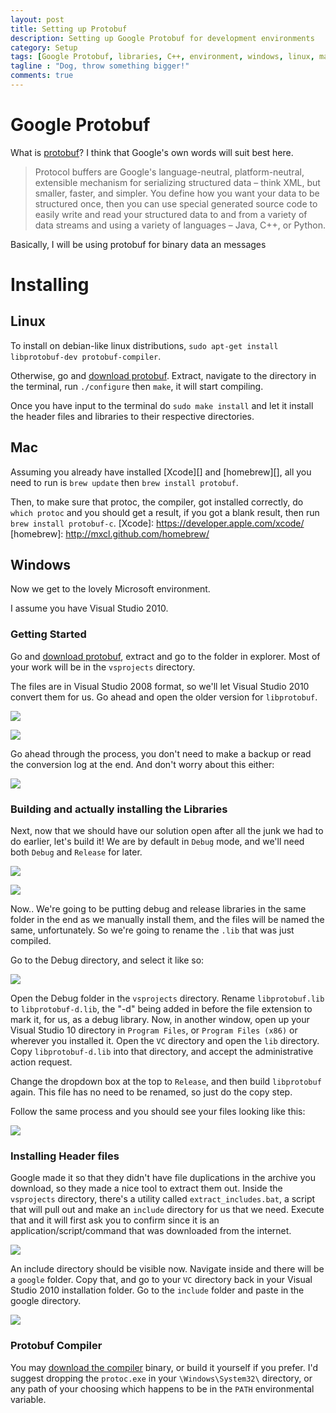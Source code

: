 ```yaml
---
layout: post
title: Setting up Protobuf
description: Setting up Google Protobuf for development environments
category: Setup
tags: [Google Protobuf, libraries, C++, environment, windows, linux, mac, library]
tagline : "Dog, throw something bigger!"
comments: true
---
```


# Google Protobuf
What is [protobuf][]? I think that Google's own words will suit best here.

>Protocol buffers are Google's language-neutral, platform-neutral, 
>extensible mechanism for serializing structured data – think XML,
>but smaller, faster, and simpler. You define how you want your data
>to be structured once, then you can use special generated source code
>to easily write and read your structured data to and from a variety
>of data streams and using a variety of languages – Java, C++, or Python.

Basically, I will be using protobuf for binary data an messages 

[protobuf]: https://developers.google.com/protocol-buffers/
<!--more-->

# Installing

## Linux

To install on debian-like linux distributions, `sudo apt-get install libprotobuf-dev protobuf-compiler`.

Otherwise, go and [download protobuf][protobuf download unix].
Extract, navigate to the directory in the terminal, run `./configure` then `make`, it will start compiling.

Once you have input to the terminal do `sudo make install` and let it install the header files and libraries to their respective directories.

[protobuf download unix]: http://protobuf.googlecode.com/files/protobuf-2.4.1.tar.gz

## Mac

Assuming you already have installed [Xcode][] and [homebrew][], all you need to run is `brew update` then `brew install protobuf`.

Then, to make sure that protoc, the compiler, got installed correctly, do `which protoc` and you should get a result, if you got a blank result, then run `brew install protobuf-c`.
[Xcode]: https://developer.apple.com/xcode/
[homebrew]: http://mxcl.github.com/homebrew/
## Windows

Now we get to the lovely Microsoft environment. 

I assume you have Visual Studio 2010.

### Getting Started

Go and [download protobuf][protobuf download win], extract and go to the folder in explorer. Most of your work will be in the `vsprojects` directory.

The files are in Visual Studio 2008 format, so we'll let Visual Studio 2010 convert them for us. Go ahead and open the older version for `libprotobuf`.

![](/images/win-proto-vcproj.png)

![](/images/win-proto-up-wizard.png)

Go ahead through the process, you don't need to make a backup or read the conversion log at the end.
And don't worry about this either:

![](/images/win-proto-sec-warning.png)

### Building and actually installing the Libraries
Next, now that we should have our solution open after all the junk we had to do earlier, let's build it! We are by default in `Debug` mode, and we'll need both `Debug` and `Release` for later.

![](/images/win-proto-build-list.png)

![](/images/win-proto-build-output.png)

Now.. We're going to be putting debug and release libraries in the same folder in the end as we manually install them, and the files will be named the same, unfortunately. So we're going to rename the `.lib` that was just compiled.

Go to the Debug directory, and select it like so:

![](/images/win-proto-static-lib.png)

Open the Debug folder in the `vsprojects` directory.
Rename `libprotobuf.lib` to `libprotobuf-d.lib`, the "-d" being added in before the file extension to mark it, for us, as a debug library. Now, in another window, open up your Visual Studio 10 directory in `Program Files`, or `Program Files (x86)` or wherever you installed it. Open the `VC` directory and open the `lib` directory. Copy `libprotobuf-d.lib` into that directory, and accept the administrative action request.

Change the dropdown box at the top to `Release`, and then build `libprotobuf` again. This file has no need to be renamed, so just do the copy step.

Follow the same process and you should see your files looking like this:

![](/images/win-proto-copy-lib.png)

### Installing Header files
Google made it so that they didn't have file duplications in the archive you download, so they made a nice tool to extract them out.
Inside the `vsprojects` directory, there's a utility called `extract_includes.bat`, a script that will pull out and make an `include` directory for us that we need. Execute that and it will first ask you to confirm since it is an application/script/command that was downloaded from the internet.

![](/images/win-proto-headers-bat.png)

An include directory should be visible now.
Navigate inside and there will be a `google` folder. Copy that, and go to your `VC` directory back in your Visual Studio 2010 installation folder. Go to the `include` folder and paste in the google directory.

![](/images/win-proto-include.png)

### Protobuf Compiler
You may [download the compiler][protobuf compiler win] binary, or build it yourself if you prefer.
I'd suggest dropping the `protoc.exe` in your `\Windows\System32\` directory, or any path of your choosing which happens to be in the `PATH` environmental variable.


[protobuf download win]: http://protobuf.googlecode.com/files/protoc-2.4.1-win32.zip
[protobuf compiler win]: http://protobuf.googlecode.com/files/protoc-2.4.1-win32.zip
